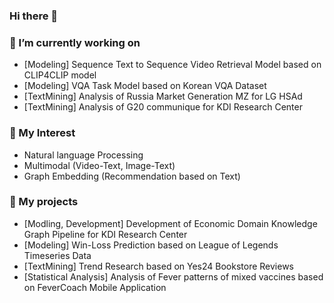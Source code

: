 ### Hi there 👋

### 🔭 I’m currently working on
- [Modeling] Sequence Text to Sequence Video Retrieval Model based on CLIP4CLIP model
- [Modeling] VQA Task Model based on Korean VQA Dataset  
- [TextMining] Analysis of Russia Market Generation MZ for LG HSAd
- [TextMining] Analysis of G20 communique for KDI Research Center

### 🌱 My Interest
- Natural language Processing
- Multimodal (Video-Text, Image-Text)
- Graph Embedding (Recommendation based on Text)

### 👯 My projects
- [Modling, Development] Development of Economic Domain Knowledge Graph Pipeline for KDI Research Center
- [Modeling] Win-Loss Prediction based on League of Legends Timeseries Data
- [TextMining] Trend Research based on Yes24 Bookstore Reviews
- [Statistical Analysis] Analysis of Fever patterns of mixed vaccines based on FeverCoach Mobile Application




<!--
**maxha97/maxha97** is a ✨ _special_ ✨ repository because its `README.md` (this file) appears on your GitHub profile.

Here are some ideas to get you started:

- 🔭 I’m currently working on ...
- 🌱 I’m currently learning ...
- 👯 I’m looking to collaborate on ...
- 🤔 I’m looking for help with ...
- 💬 Ask me about ...
- 📫 How to reach me: ...
- 😄 Pronouns: ...
- ⚡ Fun fact: ...
-->
